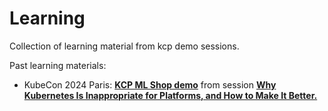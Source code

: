 # Learning

Collection of learning material from kcp demo sessions.

Past learning materials:

* KubeCon 2024 Paris: [**KCP ML Shop demo**](http://localhost:8000/contrib/learning/20240321-kubecon-paris/) from session [**Why Kubernetes Is Inappropriate for Platforms, and How to Make It Better.**](https://sched.co/1YePC)
